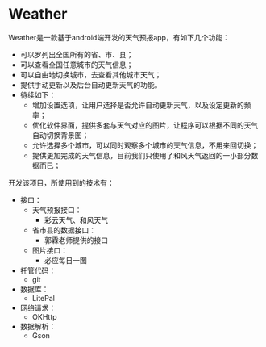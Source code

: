 # Weather
Weather是一款基于android端开发的天气预报app，有如下几个功能：<br>
* 可以罗列出全国所有的省、市、县；<br>
* 可以查看全国任意城市的天气信息；<br>
* 可以自由地切换城市，去查看其他城市天气；<br>
* 提供手动更新以及后台自动更新天气的功能。<br>
* 待续如下：<br>
  * 增加设置选项，让用户选择是否允许自动更新天气，以及设定更新的频率；
  * 优化软件界面，提供多套与天气对应的图片，让程序可以根据不同的天气自动切换背景图；
  * 允许选择多个城市，可以同时观察多个城市的天气信息，不用来回切换；
  * 提供更加完成的天气信息，目前我们只使用了和风天气返回的一小部分数据而已；

开发该项目，所使用到的技术有：
* 接口：
  * 天气预报接口：<br>
    * 彩云天气、和风天气
  * 省市县的数据接口：<br>
    * 郭霖老师提供的接口
  * 图片接口：<br>
    * 必应每日一图
* 托管代码：<br>
  * git
* 数据库：<br>
  * LitePal
* 网络请求：<br>
  * OKHttp
* 数据解析：<br>
  * Gson





